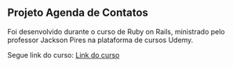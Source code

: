 ## Projeto Agenda de Contatos

Foi desenvolvido durante o curso de Ruby on Rails, ministrado pelo professor Jackson Pires na plataforma de cursos Udemy.

Segue link do curso: [Link do curso](https://www.udemy.com/rubyonrails/)